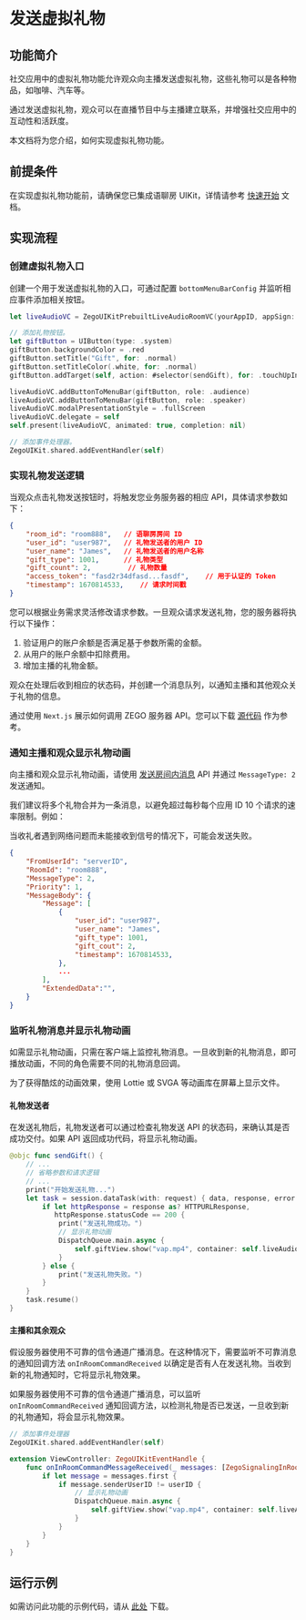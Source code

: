 # 发送虚拟礼物


## 功能简介

社交应用中的虚拟礼物功能允许观众向主播发送虚拟礼物，这些礼物可以是各种物品，如咖啡、汽车等。

通过发送虚拟礼物，观众可以在直播节目中与主播建立联系，并增强社交应用中的互动性和活跃度。

本文档将为您介绍，如何实现虚拟礼物功能。

## 前提条件

在实现虚拟礼物功能前，请确保您已集成语聊房 UIKit，详情请参考 [快速开始](/live-audio-room-kit-ios/quick-start) 文档。

## 实现流程

### 创建虚拟礼物入口

创建一个用于发送虚拟礼物的入口，可通过配置 `bottomMenuBarConfig` 并监听相应事件添加相关按钮。

```swift
let liveAudioVC = ZegoUIKitPrebuiltLiveAudioRoomVC(yourAppID, appSign: yourAppSign, userID: yourUserID, userName: yourUserName, roomID: yourRoomID, config: config)

// 添加礼物按钮。
let giftButton = UIButton(type: .system)
giftButton.backgroundColor = .red
giftButton.setTitle("Gift", for: .normal)
giftButton.setTitleColor(.white, for: .normal)
giftButton.addTarget(self, action: #selector(sendGift), for: .touchUpInside)

liveAudioVC.addButtonToMenuBar(giftButton, role: .audience)
liveAudioVC.addButtonToMenuBar(giftButton, role: .speaker)
liveAudioVC.modalPresentationStyle = .fullScreen
liveAudioVC.delegate = self
self.present(liveAudioVC, animated: true, completion: nil)

// 添加事件处理器。
ZegoUIKit.shared.addEventHandler(self)
```

### 实现礼物发送逻辑

当观众点击礼物发送按钮时，将触发您业务服务器的相应 API，具体请求参数如下：

```json
{
    "room_id": "room888",   // 语聊房房间 ID
    "user_id": "user987",   // 礼物发送者的用户 ID
    "user_name": "James",   // 礼物发送者的用户名称
    "gift_type": 1001,      // 礼物类型
    "gift_count": 2,         // 礼物数量
    "access_token": "fasd2r34dfasd...fasdf",    // 用于认证的 Token
    "timestamp": 1670814533,    // 请求时间戳
}
```

您可以根据业务需求灵活修改请求参数。一旦观众请求发送礼物，您的服务器将执行以下操作：
1. 验证用户的账户余额是否满足基于参数所需的金额。
2. 从用户的账户余额中扣除费用。
3. 增加主播的礼物金额。

观众在处理后收到相应的状态码，并创建一个消息队列，以通知主播和其他观众关于礼物的信息。

通过使用 `Next.js` 展示如何调用 ZEGO 服务器 API。您可以下载 [源代码](https://github.com/ZEGOCLOUD/zego_virtual_gift/blob/main/server_nextjs/pages/api/send_gift.js) 作为参考。

### 通知主播和观众显示礼物动画

向主播和观众显示礼物动画，请使用 [发送房间内消息](https://doc-preview-zh.zego.im/article/12225) API 并通过 `MessageType: 2` 发送通知。

我们建议将多个礼物合并为一条消息，以避免超过每秒每个应用 ID 10 个请求的速率限制。例如：

<Note title="说明">

当收礼者遇到网络问题而未能接收到信号的情况下，可能会发送失败。
</Note>

```json
{
    "FromUserId": "serverID",
    "RoomId": "room888",
    "MessageType": 2,
    "Priority": 1,
    "MessageBody": {
        "Message": [
            {
                "user_id": "user987",
                "user_name": "James",
                "gift_type": 1001,
                "gift_cout": 2,
                "timestamp": 1670814533,
            },
            ...
        ],
        "ExtendedData":"",
    }
}
```

### 监听礼物消息并显示礼物动画

如需显示礼物动画，只需在客户端上监控礼物消息。一旦收到新的礼物消息，即可播放动画，不同的角色需要不同的礼物消息回调。

为了获得酷炫的动画效果，使用 Lottie 或 SVGA 等动画库在屏幕上显示文件。

#### 礼物发送者

在发送礼物后，礼物发送者可以通过检查礼物发送 API 的状态码，来确认其是否成功交付。如果 API 返回成功代码，将显示礼物动画。

```swift
@objc func sendGift() {
    // ...
    // 省略参数和请求逻辑
    // ...
    print("开始发送礼物...")
    let task = session.dataTask(with: request) { data, response, error in
        if let httpResponse = response as? HTTPURLResponse,
           httpResponse.statusCode == 200 {
            print("发送礼物成功。")
            // 显示礼物动画
            DispatchQueue.main.async {
                self.giftView.show("vap.mp4", container: self.liveAudioRoomVC?.view)
            }
        } else {
            print("发送礼物失败。")
        }
    }
    task.resume()
}
```

#### 主播和其余观众

假设服务器使用不可靠的信令通道广播消息。在这种情况下，需要监听不可靠消息的通知回调方法 `onInRoomCommandReceived` 以确定是否有人在发送礼物。当收到新的礼物通知时，它将显示礼物效果。

如果服务器使用不可靠的信令通道广播消息，可以监听 `onInRoomCommandReceived` 通知回调方法，以检测礼物是否已发送，一旦收到新的礼物通知，将会显示礼物效果。

```swift
// 添加事件处理器
ZegoUIKit.shared.addEventHandler(self)

extension ViewController: ZegoUIKitEventHandle {
    func onInRoomCommandMessageReceived(_ messages: [ZegoSignalingInRoomCommandMessage], roomID: String) {
        if let message = messages.first {
            if message.senderUserID != userID {
                // 显示礼物动画
                DispatchQueue.main.async {
                    self.giftView.show("vap.mp4", container: self.liveAudioVC.view)
                }
            }
        }
    }
}
```

## 运行示例

如需访问此功能的示例代码，请从 [此处](https://github.com/ZEGOCLOUD/zego_virtual_gift/tree/main/samples/ios/live_audio_room) 下载。
